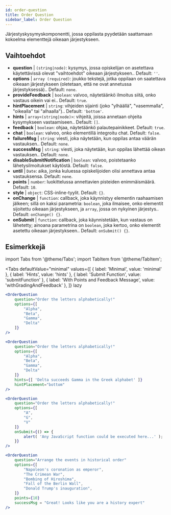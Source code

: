 ```yaml
---
id: order-question
title: Order Question
sidebar_label: Order Question
---
```


Järjestyskysymyskomponentti, jossa oppilasta pyydetään saattamaan kokoelma elementtejä oikeaan järjestykseen.

## Vaihtoehdot

* __question__ | `(string|node)`: kysymys, jossa opiskelijan on asetettava käytettävissä olevat "vaihtoehdot" oikeaan järjestykseen.. Default: `''`.
* __options__ | `array (required)`: joukko tekstejä, jotka oppilaan on saatettava oikeaan järjestykseen (oletetaan, että ne ovat annetussa järjestyksessä).. Default: `none`.
* __provideFeedback__ | `boolean`: valvoo, näytetäänkö ilmoitus siitä, onko vastaus oikein vai ei.. Default: `true`.
* __hintPlacement__ | `string`: vihjeiden sijainti (joko "ylhäällä", "vasemmalla", "oikealla" tai "alhaalla").. Default: `'bottom'`.
* __hints__ | `array<(string|node)>`: vihjeitä, joissa annetaan ohjeita kysymykseen vastaamiseen.. Default: `[]`.
* __feedback__ | `boolean`: ohjaa, näytetäänkö palautepainikkeet. Default: `true`.
* __chat__ | `boolean`: valvoo, onko elementillä integroitu chat. Default: `false`.
* __failureMsg__ | `string`: viesti, joka näytetään, kun oppilas antaa väärän vastauksen.. Default: `none`.
* __successMsg__ | `string`: viesti, joka näytetään, kun oppilas lähettää oikean vastauksen.. Default: `none`.
* __disableSubmitNotification__ | `boolean`: valvoo, poistetaanko lähetysilmoitukset käytöstä. Default: `false`.
* __until__ | `Date`: aika, jonka kuluessa opiskelijoiden olisi annettava antaa vastauksensa. Default: `none`.
* __points__ | `number`: luokittelussa annettavien pisteiden enimmäismäärä. Default: `10`.
* __style__ | `object`: CSS-inline-tyylit. Default: `{}`.
* __onChange__ | `function`: callback, joka käynnistyy elementin raahaamisen jälkeen; sillä on kaksi parametria: `boolean`, joka ilmaisee, onko elementit sijoitettu oikeaan järjestykseen, ja `array`, jossa on nykyinen järjestys.. Default: `onChange() {}`.
* __onSubmit__ | `function`: callback, joka käynnistetään, kun vastaus on lähetetty; ainoana parametrina on `boolean`, joka kertoo, onko elementit asetettu oikeaan järjestykseen.. Default: `onSubmit() {}`.


## Esimerkkejä

import Tabs from '@theme/Tabs';
import TabItem from '@theme/TabItem';

<Tabs
    defaultValue="minimal"
    values={[
        { label: 'Minimal', value: 'minimal' },
        { label: 'Hints', value: 'hints' },
        { label: 'Submit Function', value: 'submitFunction' },
        { label: 'With Points and Feedback Message', value: 'withGradingAndFeedback' },
    ]}
    lazy
>

<TabItem value="minimal">

```jsx live
<OrderQuestion
    question="Order the letters alphabetically!"
    options={[
        "Alpha",
        "Beta",
        "Gamma",
        "Delta"
    ]}
/>
```
</TabItem>

<TabItem value="hints">

```jsx live
<OrderQuestion
    question="Order the letters alphabetically!"
    options={[
        "Alpha",
        "Beta",
        "Gamma",
        "Delta"
    ]}
    hints={[ 'Delta succeeds Gamma in the Greek alphabet' ]}
    hintPlacement="bottom"
/>
```
</TabItem>

<TabItem value="submitFunction">

```jsx live
<OrderQuestion
    question="Order the letters alphabetically!"
    options={[
        "A",
        "G",
        "V"
    ]}
    onSubmit={() => {
        alert( 'Any JavaScript function could be executed here...' );
    }}
/>
```
</TabItem>

<TabItem value="withGradingAndFeedback">

```jsx live
<OrderQuestion
    question="Arrange the events in historical order"
    options={[
        "Napoleon's coronation as emperor",
        "The Crimean War",
        "Bombing of Hiroshima",
        "Fall of the Berlin Wall",
        "Donald Trump's inauguration",
    ]}
    points={10}
    successMsg = "Great! Looks like you are a history expert"
/>
```
</TabItem>

</Tabs>

